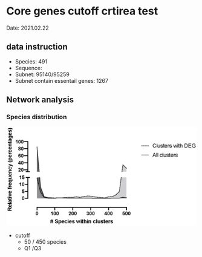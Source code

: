 # Core genes cutoff crtirea test

Date: 2021.02.22

## data instruction

* Species: 491
* Sequence: 
* Subnet: 95140/95259
* Subnet contain essentail genes: 1267 



## Network analysis

### Species distribution

<img src="./species.eps" alt="Alt text" style="zoom:170%;" />



* cutoff 
  * 50 / 450 species
  * Q1 /Q3 



